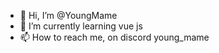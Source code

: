 - 👋 Hi, I’m @YoungMame
- 🌱 I’m currently learning vue js
- 📫 How to reach me, on discord young_mame

<!---
YoungMame/YoungMame is a ✨ special ✨ repository because its `README.md` (this file) appears on your GitHub profile.
You can click the Preview link to take a look at your changes.
--->
